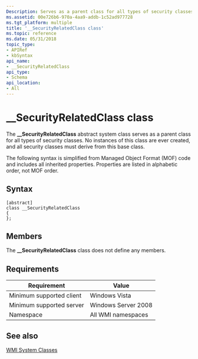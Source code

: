 ```yaml
---
Description: Serves as a parent class for all types of security classes.
ms.assetid: 00e726b6-970a-4aa9-addb-1c52ad977728
ms.tgt_platform: multiple
title: '__SecurityRelatedClass class'
ms.topic: reference
ms.date: 05/31/2018
topic_type: 
- APIRef
- kbSyntax
api_name: 
- __SecurityRelatedClass
api_type: 
- Schema
api_location: 
- All
---
```


# \_\_SecurityRelatedClass class

The **\_\_SecurityRelatedClass** abstract system class serves as a parent class for all types of security classes. No instances of this class are ever created, and all security classes must derive from this base class.

The following syntax is simplified from Managed Object Format (MOF) code and includes all inherited properties. Properties are listed in alphabetic order, not MOF order.

## Syntax

``` syntax
[abstract]
class __SecurityRelatedClass
{
};
```

## Members

The **\_\_SecurityRelatedClass** class does not define any members.

## Requirements



| Requirement | Value |
|-------------------------------------|--------------------------------|
| Minimum supported client<br/> | Windows Vista<br/>       |
| Minimum supported server<br/> | Windows Server 2008<br/> |
| Namespace<br/>                | All WMI namespaces<br/>  |



## See also

<dl> <dt>

[WMI System Classes](wmi-system-classes.md)
</dt> </dl>

 

 




